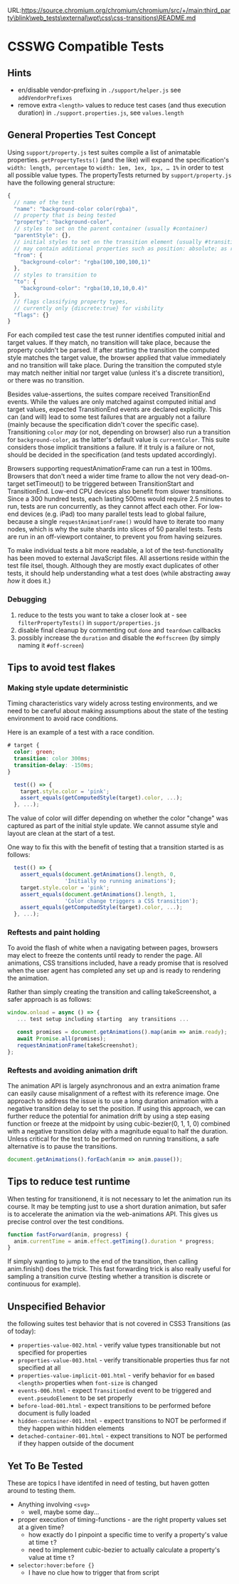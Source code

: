 URL:https://source.chromium.org/chromium/chromium/src/+/main:third_party\blink\web_tests\external\wpt\css\css-transitions\README.md
# CSSWG Compatible Tests #

## Hints ##

* en/disable vendor-prefixing in `./support/helper.js` see `addVendorPrefixes`
* remove extra `<length>` values to reduce test cases (and thus execution duration) in `./support.properties.js`, see `values.length`


## General Properties Test Concept ##

Using `support/property.js` test suites compile a list of animatable properties. `getPropertyTests()` (and the like) will expand the specification's `width: length, percentage` to `width: 1em, 1ex, 1px, … 1%` in order to test all possible value types. The propertyTests returned by `support/property.js` have the following general structure:

```javascript
{
  // name of the test
  "name": "background-color color(rgba)",
  // property that is being tested
  "property": "background-color",
  // styles to set on the parent container (usually #container)
  "parentStyle": {},
  // initial styles to set on the transition element (usually #transition)
  // may contain additional properties such as position: absolute; as required
  "from": {
    "background-color": "rgba(100,100,100,1)"
  },
  // styles to transition to
  "to": {
    "background-color": "rgba(10,10,10,0.4)"
  },
  // flags classifying property types,
  // currently only {discrete:true} for visbility
  "flags": {}
}
```

For each compiled test case the test runner identifies computed initial and target values. If they match, no transition will take place, because the property couldn't be parsed. If after starting the transition the computed style matches the target value, the browser applied that value immediately and no transition will take place. During the transition the computed style may match neither initial nor target value (unless it's a discrete transition), or there was no transition.

Besides value-assertions, the suites compare received TransitionEnd events. While the values are only matched against computed initial and target values, expected TransitionEnd events are declared explicitly. This can (and will) lead to some test failures that are arguably not a failure (mainly because the specification didn't cover the specific case). Transitioning `color` *may* (or not, depending on browser) also run a transition for `background-color`, as the latter's default value is `currentColor`. This suite considers those implicit transitions a failure. If it truly is a failure or not, should be decided in the specification (and tests updated accordingly).

Browsers supporting requestAnimationFrame can run a test in 100ms. Browsers that don't need a wider time frame to allow the not very dead-on-target setTimeout() to be triggered between TransitionStart and TransitionEnd. Low-end CPU devices also benefit from slower transitions. Since a 300 hundred tests, each lasting 500ms would require 2.5 minutes to run, tests are run concurrently, as they cannot affect each other. For low-end devices (e.g. iPad) too many parallel tests lead to global failure, because a single `requestAnimationFrame()` would have to iterate too many nodes, which is why the suite shards into slices of 50 parallel tests. Tests are run in an off-viewport container, to prevent you from having seizures.

To make individual tests a bit more readable, a lot of the test-functionality has been moved to external JavaScript files. All assertions reside within the test file itsel, though. Although they are mostly exact duplicates of other tests, it should help understanding what a test does (while abstracting away *how* it does it.)

### Debugging ###

1. reduce to the tests you want to take a closer look at - see `filterPropertyTests()` in `support/properties.js`
2. disable final cleanup by commenting out `done` and `teardown` callbacks
3. possibly increase the `duration` and disable the `#offscreen` (by simply naming it `#off-screen`)

## Tips to avoid test flakes ##

### Making style update deterministic ####

Timing characteristics vary widely across testing environments, and we need to
be careful about making assumptions about the state of the testing environment
to avoid race conditions.

Here is an example of a test with a race condition.

```css
# target {
  color: green;
  transition: color 300ms;
  transition-delay: -150ms;
}
```

```javascript
  test(() => {
    target.style.color = 'pink';
    assert_equals(getComputedStyle(target).color, ...);
  }, ...);
```
The value of color will differ depending on whether the color "change" was
captured as part of the initial style update. We cannot assume style and
layout are clean at the start of a test.

One way to fix this with the benefit of testing that a transition started is
as follows:

```javascript
  test(() => {
    assert_equals(document.getAnimations().length, 0,
                  'Initially no running animations');
    target.style.color = 'pink';
    assert_equals(document.getAnimations().length, 1,
                  'Color change triggers a CSS transition');
    assert_equals(getComputedStyle(target).color, ...);
  }, ...);
````

### Reftests and paint holding ###

To avoid the flash of white when a navigating between pages, browsers may
elect to freeze the contents until ready to render the page. All animations,
CSS transitions included, have a ready promise that is resolved when the
user agent has completed any set up and is ready to rendering the animation.

Rather than simply creating the transition and calling takeScreenshot, a safer
approach is as follows:

```javascript
window.onload = async () => {
   ... test setup including starting  any transitions ...

   const promises = document.getAnimations().map(anim => anim.ready);
   await Promise.all(promises);
   requestAnimationFrame(takeScreenshot);
};
```

### Reftests and avoiding animation drift ###

The animation API is largely asynchronous and an extra animation frame can
easily cause misalignment of a reftest with its reference image. One
approach to address the issue is to use a long duration animation with a
negative transition delay to set the position. If using this approach, we can
further reduce the potential for animation drift by using a step easing function
or freeze at the midpoint by using cubic-bezier(0, 1, 1, 0) combined with a
negative transition delay with a magnitude equal to half the duration.  Unless
critical for the test to be performed on running transitions, a safe alternative
is to pause the transitions.

```javascript
document.getAnimations().forEach(anim => anim.pause());
```

## Tips to reduce test runtime ##

When testing for transitionend, it is not necessary to let the animation run its
course. It may be tempting just to use a short duration animation, but safer is
to accelerate the animation via the web-animations API. This gives us precise
control over the test conditions.

```javascript
function fastForward(anim, progress) {
  anim.currentTime = anim.effect.getTiming().duration * progress;
}
```

If simply wanting to jump to the end of the transition, then calling
anim.finish() does the trick.  This fast forwarding trick is also really
useful for sampling a transition curve (testing whether a transition is
discrete or continuous for example).


## Unspecified Behavior ##

the following suites test behavior that is not covered in CSS3 Transitions (as of today):

* `properties-value-002.html` - verify value types transitionable but not specified for properties
* `properties-value-003.html` - verify transitionable properties thus far not specified at all
* `properties-value-implicit-001.html` - verify behavior for `em` based `<length>` properties when `font-size` is changed
* `events-006.html` - expect `TransitionEnd` event to be triggered and `event.pseudoElement` to be set properly
* `before-load-001.html` - expect transitions to be performed before document is fully loaded
* `hidden-container-001.html` - expect transitions to NOT be performed if they happen within hidden elements
* `detached-container-001.html` - expect transitions to NOT be performed if they happen outside of the document


## Yet To Be Tested ##

These are topics I have identifed in need of testing, but haven gotten around to testing them.

* Anything involving `<svg>`
  * well, maybe some day...
* proper execution of timing-functions - are the right property values set at a given time?
  * how exactly do I pinpoint a specific time to verify a property's value at time `t`?
  * need to implement cubic-bezier to actually calculate a property's value at time `t`?
* `selector:hover:before {}`
  * I have no clue how to trigger that from script

